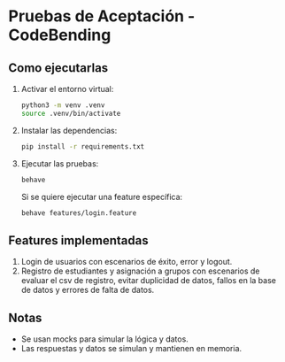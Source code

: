 # Pruebas de Aceptación - CodeBending

## Como ejecutarlas

1. Activar el entorno virtual:
   ```bash
   python3 -m venv .venv
   source .venv/bin/activate
   ```

2. Instalar las dependencias:
   ```bash
   pip install -r requirements.txt
   ```

3. Ejecutar las pruebas:
   ```bash
   behave
   ```

   Si se quiere ejecutar una feature específica:
   ```bash
   behave features/login.feature
   ```


## Features implementadas

1. Login de usuarios con escenarios de éxito, error y logout.
2. Registro de estudiantes y asignación a grupos con escenarios de evaluar el csv de registro, evitar duplicidad de datos, fallos en la base de datos y errores de falta de datos.

## Notas

- Se usan mocks para simular la lógica y datos.
- Las respuestas y datos se simulan y mantienen en memoria.